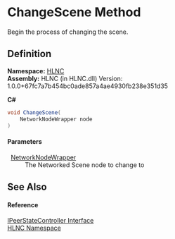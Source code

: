 # ChangeScene Method


Begin the process of changing the scene.



## Definition
**Namespace:** <a href="N_HLNC">HLNC</a>  
**Assembly:** HLNC (in HLNC.dll) Version: 1.0.0+67fc7a7b454bc0ade857a4ae4930fb238e351d35

**C#**
``` C#
void ChangeScene(
	NetworkNodeWrapper node
)
```



#### Parameters
<dl><dt>  <a href="T_HLNC_NetworkNodeWrapper">NetworkNodeWrapper</a></dt><dd>The Networked Scene node to change to</dd></dl>

## See Also


#### Reference
<a href="T_HLNC_IPeerStateController">IPeerStateController Interface</a>  
<a href="N_HLNC">HLNC Namespace</a>  
